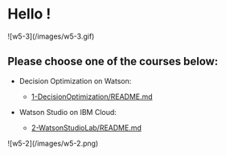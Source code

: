 # Hello !
    

<div align=”center”> 
![w5-3](/images/w5-3.gif)
</div>
    
## Please choose one of the courses below:

     
+ Decision Optimization on Watson:
  + [1-DecisionOptimization/README.md](1-DecisionOptimizationWorkshop/README.md)

+ Watson Studio on IBM Cloud:    
  + [2-WatsonStudioLab/README.md](2-WatsonStudioWorkshop/README.md)    


<div align=”center”> 
![w5-2](/images/w5-2.png)
</div>